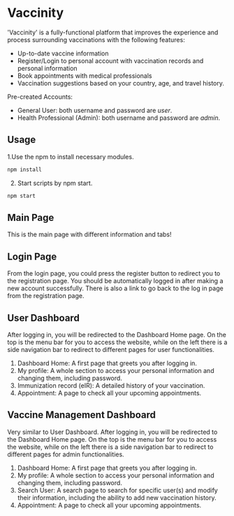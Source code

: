 # Vaccinity

'Vaccinity' is a fully-functional platform that improves the experience and process surrounding vaccinations with the following features: 
- Up-to-date vaccine information
- Register/Login to personal account with vaccination records and personal information 
- Book appointments with medical professionals 
- Vaccination suggestions based on your country, age, and travel history. 
 
Pre-created Accounts: 
* General User: both username and password are *user*. 
* Health Professional (Admin):  both username and password are *admin*. 


## Usage
1.Use the npm to install necessary modules.
```bash
npm install
```
2. Start scripts by npm start.
```bash
npm start
```

## Main Page 
This is the main page with different information and tabs! 

## Login Page
From the login page, you could press the register button to redirect you to the registration page. You should be automatically logged in after making a new account successfully. There is also a link to go back to the log in page from the registration page.

## User Dashboard
After logging in, you will be redirected to the Dashboard Home page. On the top is the menu bar for you to access the website, while on the left there is a side navigation bar to redirect to different pages for user functionalities.
  1. Dashboard Home: A first page that greets you after logging in.
  2. My profile: A whole section to access your personal information and changing them, including password.
  3. Immunization record (eIR): A detailed history of your vaccination.
  4. Appointment: A page to check all your upcoming appointments.

## Vaccine Management Dashboard
Very similar to User Dashboard. After logging in, you will be redirected to the Dashboard Home page. On the top is the menu bar for you to access the website, while on the left there is a side navigation bar to redirect to different pages for admin functionalities.
  1. Dashboard Home: A first page that greets you after logging in.
  2. My profile: A whole section to access your personal information and changing them, including password.
  3. Search User: A search page to search for specific user(s) and modify their information, including the ability to add new vaccination history.
  4. Appointment: A page to check all your upcoming appointments.
  




